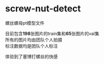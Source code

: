 # screw-nut-detect
螺丝螺母pt模型文件

目前包含**198**张图片的train集和**65**张图片的val集  
所有的图片均由团队个人拍摄  
标注数据均是团队个人标注  

体验到了塞博打螺丝的快感
